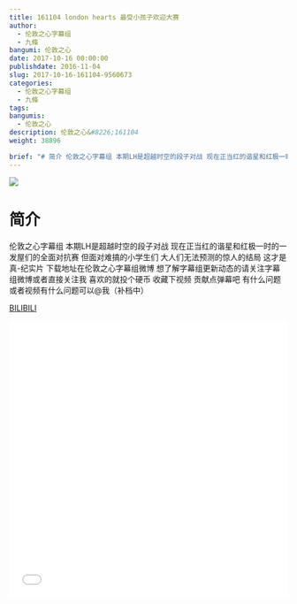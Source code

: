 ```yaml
---
title: 161104 london hearts 最受小孩子欢迎大赛
author: 
  - 伦敦之心字幕组
  - 九條
bangumi: 伦敦之心
date: 2017-10-16 00:00:00
publishdate: 2016-11-04
slug: 2017-10-16-161104-9560673
categories: 
  - 伦敦之心字幕组
  - 九條
tags: 
bangumis: 
  - 伦敦之心
description: 伦敦之心&#8226;161104
weight: 38896

brief: "# 简介 伦敦之心字幕组 本期LH是超越时空的段子对战 现在正当红的谐星和红极一时的一发屋们的全面对抗赛 但面对难搞的小学生们 大人们无法预测的惊人的结局 这才是真-纪实片 下载地址在伦敦之心字幕组微博 想了解字幕组更新动态的请关注字幕组微博或者直接关注我 喜欢的就投个硬币 收藏下视频 贡献点弹幕吧 有什么问题或者视频有什么问题可以@我（补档中）"
---
```


![](https://i.imgur.com/7G71F9R.jpg)

# 简介  
伦敦之心字幕组
本期LH是超越时空的段子对战 现在正当红的谐星和红极一时的一发屋们的全面对抗赛 但面对难搞的小学生们 大人们无法预测的惊人的结局 这才是真-纪实片 下载地址在伦敦之心字幕组微博 想了解字幕组更新动态的请关注字幕组微博或者直接关注我 喜欢的就投个硬币 收藏下视频 贡献点弹幕吧 有什么问题或者视频有什么问题可以@我（补档中）

  [BILIBILI](https://www.bilibili.com/video/av9560673/)


<div class="vcontainer">  <iframe class='video' src="//www.bilibili.com/blackboard/player.html?aid=9560673" width="100%" height="500" frameborder="0" allowfullscreen="allowfullscreen"></iframe></div>

